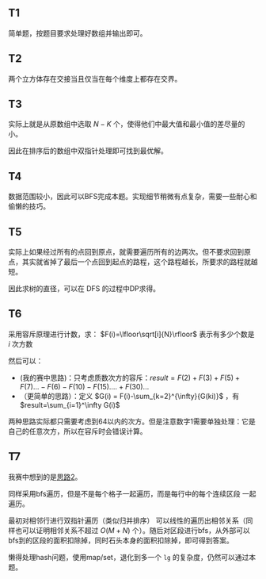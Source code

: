 ## T1

简单题，按题目要求处理好数组并输出即可。

## T2

两个立方体存在交接当且仅当在每个维度上都存在交界。

## T3

实际上就是从原数组中选取 $N-K$ 个，使得他们中最大值和最小值的差尽量的小。

因此在排序后的数组中双指针处理即可找到最优解。

## T4

数据范围较小，因此可以BFS完成本题。实现细节稍微有点复杂，需要一些耐心和偷懒的技巧。

## T5

实际上如果经过所有的点回到原点，就需要遍历所有的边两次。但不要求回到原点，其实就省掉了最后一个点回到起点的路程，这个路程越长，所要求的路程就越短。

因此求树的直径，可以在 DFS 的过程中DP求得。

## T6

采用容斥原理进行计数，求： $F(i)=\lfloor\sqrt[i]{N}\rfloor$ 表示有多少个数是 $i$ 次方数

然后可以：

* (我的赛中思路)：只考虑质数次方的容斥：$result = F(2)+F(3)+F(5)+F(7)...-F(6)-F(10)-F(15)....+F(30)...$
* （更简单的思路）：定义 $G(i) = F(i)-\sum_{k=2}^{\infty}{G(ki)}$ ，有 $result=\sum_{i=1}^\infty G(i)$

两种思路实际都只需要考虑到64以内的次方。但是注意数字1需要单独处理：它是自己的任意次方，所以在容斥时会错误计算。

## T7

我赛中想到的是[思路2](https://atcoder.jp/contests/abc361/editorial/10373)。

同样采用bfs遍历，但是不是每个格子一起遍历，而是每行中的每个连续区段 一起遍历。

最初对相邻行进行双指针遍历（类似归并排序） 可以线性的遍历出相邻关系（同样也可以证明相邻关系不超过 $O(M+N)$ 个）。随后对区段进行bfs，从外部可以bfs到的区段的面积扣除掉，同时石头本身的面积扣除掉，即可得到答案。

懒得处理hash问题，使用map/set，退化到多一个 `lg` 的复杂度，仍然可以通过本题。